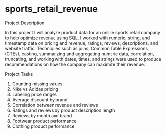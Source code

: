 # sports_retail_revenue

Project Description

In this project I will analyze product data for an online sports retail company to help optimize revenue using SQL. I worked with numeric, string, and timestamp data on pricing and revenue, ratings, reviews, descriptions, and website traffic. Techniques such as joins, Common Table Expressions (CTEs), casting, summarizing and aggregating numeric data, correlation, truncating, and working with dates, times, and strings were used to produce recommendations on how the company can maximize their revenue.


Project Tasks
1. Counting missing values
2. Nike vs Adidas pricing
3. Labeling price ranges
4. Average discount by brand
5. Correlation between revenue and reviews
6. Ratings and reviews by product description length
7. Reviews by month and brand
8. Footwear product performance
9. Clothing product performance
